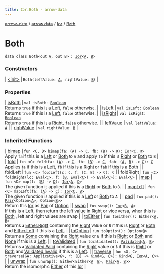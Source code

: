 ```yaml
---
title: Ior.Both - arrow-data
---
```


[arrow-data](../../../index.html) / [arrow.data](../../index.html) / [Ior](../index.html) / [Both](./index.html)

# Both

`data class Both<out A, out B> : `[`Ior`](../index.html)`<`[`A`](index.html#A)`, `[`B`](index.html#B)`>`

### Constructors

| [&lt;init&gt;](-init-.html) | `Both(leftValue: `[`A`](index.html#A)`, rightValue: `[`B`](index.html#B)`)` |

### Properties

| [isBoth](is-both.html) | `val isBoth: `[`Boolean`](https://kotlinlang.org/api/latest/jvm/stdlib/kotlin/-boolean/index.html)<br>Returns `true` if this is a [Left](../-left/index.html), `false` otherwise. |
| [isLeft](is-left.html) | `val isLeft: `[`Boolean`](https://kotlinlang.org/api/latest/jvm/stdlib/kotlin/-boolean/index.html)<br>Returns `true` if this is a [Left](../-left/index.html), `false` otherwise. |
| [isRight](is-right.html) | `val isRight: `[`Boolean`](https://kotlinlang.org/api/latest/jvm/stdlib/kotlin/-boolean/index.html)<br>Returns `true` if this is a [Right](../-right/index.html), `false` otherwise. |
| [leftValue](left-value.html) | `val leftValue: `[`A`](index.html#A) |
| [rightValue](right-value.html) | `val rightValue: `[`B`](index.html#B) |

### Inherited Functions

| [bimap](../bimap.html) | `fun <C, D> bimap(fa: (`[`A`](../index.html#A)`) -> `[`C`](../bimap.html#C)`, fb: (`[`B`](../index.html#B)`) -> `[`D`](../bimap.html#D)`): `[`Ior`](../index.html)`<`[`C`](../bimap.html#C)`, `[`D`](../bimap.html#D)`>`<br>Apply `fa` if this is a [Left](../-left/index.html) or [Both](./index.html) to `A` and apply `fb` if this is [Right](../-right/index.html) or [Both](./index.html) to `B` |
| [fold](../fold.html) | `fun <C> fold(fa: (`[`A`](../index.html#A)`) -> `[`C`](../fold.html#C)`, fb: (`[`B`](../index.html#B)`) -> `[`C`](../fold.html#C)`, fab: (`[`A`](../index.html#A)`, `[`B`](../index.html#B)`) -> `[`C`](../fold.html#C)`): `[`C`](../fold.html#C)<br>Applies `fa` if this is a [Left](../-left/index.html), `fb` if this is a [Right](../-right/index.html) or `fab` if this is a [Both](./index.html) |
| [foldLeft](../fold-left.html) | `fun <C> foldLeft(c: `[`C`](../fold-left.html#C)`, f: (`[`C`](../fold-left.html#C)`, `[`B`](../index.html#B)`) -> `[`C`](../fold-left.html#C)`): `[`C`](../fold-left.html#C) |
| [foldRight](../fold-right.html) | `fun <C> foldRight(lc: Eval<`[`C`](../fold-right.html#C)`>, f: (`[`B`](../index.html#B)`, Eval<`[`C`](../fold-right.html#C)`>) -> Eval<`[`C`](../fold-right.html#C)`>): Eval<`[`C`](../fold-right.html#C)`>` |
| [map](../map.html) | `fun <D> map(f: (`[`B`](../index.html#B)`) -> `[`D`](../map.html#D)`): `[`Ior`](../index.html)`<`[`A`](../index.html#A)`, `[`D`](../map.html#D)`>`<br>The given function is applied if this is a [Right](../-right/index.html) or [Both](./index.html) to `B`. |
| [mapLeft](../map-left.html) | `fun <C> mapLeft(fa: (`[`A`](../index.html#A)`) -> `[`C`](../map-left.html#C)`): `[`Ior`](../index.html)`<`[`C`](../map-left.html#C)`, `[`B`](../index.html#B)`>`<br>The given function is applied if this is a [Left](../-left/index.html) or [Both](./index.html) to `A`. |
| [pad](../pad.html) | `fun pad(): `[`Pair`](https://kotlinlang.org/api/latest/jvm/stdlib/kotlin/-pair/index.html)`<Option<`[`A`](../index.html#A)`>, Option<`[`B`](../index.html#B)`>>`<br>Return this [Ior](../index.html) as [Pair](https://kotlinlang.org/api/latest/jvm/stdlib/kotlin/-pair/index.html) of [Option](#) |
| [swap](../swap.html) | `fun swap(): `[`Ior`](../index.html)`<`[`B`](../index.html#B)`, `[`A`](../index.html#A)`>`<br>If this is a [Left](../-left/index.html), then return the left value in [Right](../-right/index.html) or vice versa, when this is [Both](./index.html) , left and right values are swap |
| [toEither](../to-either.html) | `fun toEither(): Either<`[`A`](../index.html#A)`, `[`B`](../index.html#B)`>`<br>Returns a [Either.Right](#) containing the [Right](../-right/index.html) value or `B` if this is [Right](../-right/index.html) or [Both](./index.html) and [Either.Left](#) if this is a [Left](../-left/index.html). |
| [toOption](../to-option.html) | `fun toOption(): Option<`[`B`](../index.html#B)`>`<br>Returns a [Some](#) containing the [Right](../-right/index.html) value or `B` if this is [Right](../-right/index.html) or [Both](./index.html) and [None](#) if this is a [Left](../-left/index.html). |
| [toValidated](../to-validated.html) | `fun toValidated(): `[`Validated`](../../-validated/index.html)`<`[`A`](../index.html#A)`, `[`B`](../index.html#B)`>`<br>Returns a [Validated.Valid](../../-validated/-valid/index.html) containing the [Right](../-right/index.html) value or `B` if this is [Right](../-right/index.html) or [Both](./index.html) and [Validated.Invalid](../../-validated/-invalid/index.html) if this is a [Left](../-left/index.html). |
| [traverse](../traverse.html) | `fun <G, C> traverse(GA: Applicative<`[`G`](../traverse.html#G)`>, f: (`[`B`](../index.html#B)`) -> Kind<`[`G`](../traverse.html#G)`, `[`C`](../traverse.html#C)`>): Kind<`[`G`](../traverse.html#G)`, `[`Ior`](../index.html)`<`[`A`](../index.html#A)`, `[`C`](../traverse.html#C)`>>` |
| [unwrap](../unwrap.html) | `fun unwrap(): Either<Either<`[`A`](../index.html#A)`, `[`B`](../index.html#B)`>, `[`Pair`](https://kotlinlang.org/api/latest/jvm/stdlib/kotlin/-pair/index.html)`<`[`A`](../index.html#A)`, `[`B`](../index.html#B)`>>`<br>Return the isomorphic [Either](#) of this [Ior](../index.html) |

